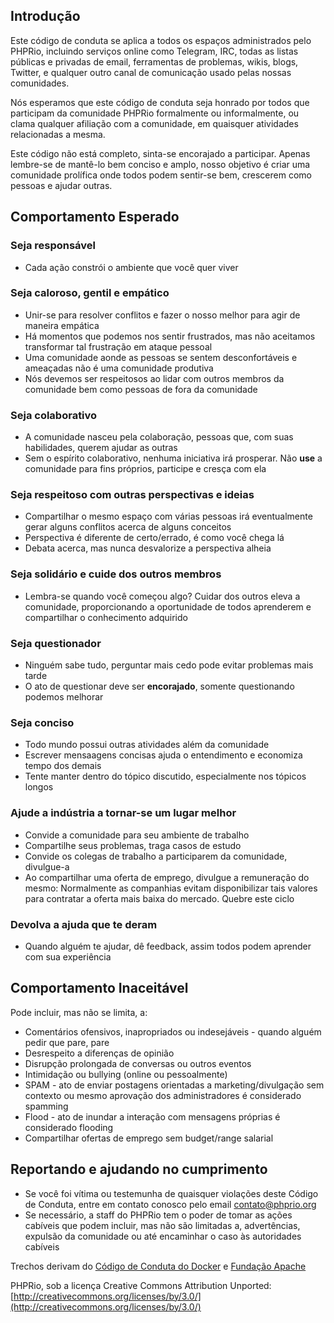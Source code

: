 ## Introdução

Este código de conduta se aplica a todos os espaços administrados pelo PHPRio, incluindo serviços online como Telegram, IRC, todas as listas públicas e privadas de email, ferramentas de problemas, wikis, blogs, Twitter, e qualquer outro canal de comunicação usado pelas nossas comunidades.

Nós esperamos que este código de conduta seja honrado por todos que participam da comunidade PHPRio formalmente ou informalmente, ou clama qualquer afiliação com a comunidade, em quaisquer atividades relacionadas a mesma.

Este código não está completo, sinta-se encorajado a participar. Apenas lembre-se de mantê-lo bem conciso e amplo, nosso objetivo é criar uma comunidade prolífica onde todos podem sentir-se bem, crescerem como pessoas e ajudar outras.

## Comportamento Esperado

### Seja responsável
- Cada ação constrói o ambiente que você quer viver
### Seja caloroso, gentil e empático
- Unir-se para resolver conflitos e fazer o nosso melhor para agir de maneira empática
- Há momentos que podemos nos sentir frustrados, mas não aceitamos transformar tal frustração em ataque pessoal
- Uma comunidade aonde as pessoas se sentem desconfortáveis e ameaçadas não é uma comunidade produtiva
- Nós devemos ser respeitosos ao lidar com outros membros da comunidade bem como pessoas de fora da comunidade
### Seja colaborativo
- A comunidade nasceu pela colaboração, pessoas que, com suas habilidades, querem ajudar as outras
- Sem o espírito colaborativo, nenhuma iniciativa irá prosperar. Não **use** a comunidade para fins próprios, participe e cresça com ela
### Seja respeitoso com outras perspectivas e ideias
- Compartilhar o mesmo espaço com várias pessoas irá eventualmente gerar alguns conflitos acerca de alguns conceitos
- Perspectiva é diferente de certo/errado, é como você chega lá
- Debata acerca, mas nunca desvalorize a perspectiva alheia
### Seja solidário e cuide dos outros membros
- Lembra-se quando você começou algo? Cuidar dos outros eleva a comunidade, proporcionando a oportunidade
de todos aprenderem e compartilhar o conhecimento adquirido
### Seja questionador
- Ninguém sabe tudo, perguntar mais cedo pode evitar problemas mais tarde
- O ato de questionar deve ser **encorajado**, somente questionando podemos melhorar
### Seja conciso
- Todo mundo possui outras atividades além da comunidade
- Escrever mensaagens concisas ajuda o entendimento e economiza tempo dos demais
- Tente manter dentro do tópico discutido, especialmente nos tópicos longos
### Ajude a indústria a tornar-se um lugar melhor
- Convide a comunidade para seu ambiente de trabalho
- Compartilhe seus problemas, traga casos de estudo
- Convide os colegas de trabalho a participarem da comunidade, divulgue-a
- Ao compartilhar uma oferta de emprego, divulgue a remuneração do mesmo: Normalmente as companhias evitam disponibilizar
tais valores para contratar a oferta mais baixa do mercado. Quebre este ciclo
### Devolva a ajuda que te deram
- Quando alguém te ajudar, dê feedback, assim todos podem aprender com sua experiência

## Comportamento Inaceitável

Pode incluir, mas não se limita, a:

- Comentários ofensivos, inapropriados ou indesejáveis - quando alguém pedir que pare, pare
- Desrespeito a diferenças de opinião
- Disrupção prolongada de conversas ou outros eventos
- Intimidação ou bullying (online ou pessoalmente)
- SPAM - ato de enviar postagens orientadas a marketing/divulgação sem contexto ou mesmo aprovação dos administradores
é considerado spamming
- Flood - ato de inundar a interação com mensagens próprias é considerado flooding
- Compartilhar ofertas de emprego sem budget/range salarial

## Reportando e ajudando no cumprimento

- Se você foi vítima ou testemunha de quaisquer violações deste Código de Conduta, entre em contato conosco pelo email contato@phprio.org
- Se necessário, a staff do PHPRio tem o poder de tomar as ações cabíveis que podem incluir, mas não são limitadas a, advertências, expulsão da comunidade ou até encaminhar o caso às autoridades cabíveis

Trechos derivam do [Código de Conduta do Docker](https://github.com/docker/code-of-conduct) e [Fundação Apache](https://www.apache.org/foundation/policies/conduct)

PHPRio, sob a licença Creative Commons Attribution Unported: [http://creativecommons.org/licenses/by/3.0/](http://creativecommons.org/licenses/by/3.0/)
